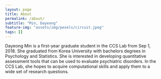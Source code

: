 ```yaml
---
layout: page
title: About
permalink: /about/
subtitle: "Min, Dayeong"
feature-img: "assets/img/pexels/circuit.jpeg"
tags: []
---
```


Dayeong Min is a first-year graduate student in the CCS Lab from Sep 1, 2018. She graduated from Korea University with bachelors degrees in Psychology and Statistics. She is interested in developing quantitative assessment tools that can be used to evaluate psychiatric disorders. In the CCS Lab, she hopes to acquire computational skills and apply them to a wide set of research questions.

 
